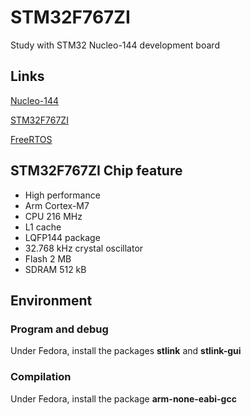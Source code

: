 # STM32F767ZI
Study with STM32 Nucleo-144 development board

## Links
[Nucleo-144](https://www.st.com/en/evaluation-tools/nucleo-f767zi.html)

[STM32F767ZI](https://www.st.com/en/microcontrollers-microprocessors/stm32f767zi.html#documentation)

[FreeRTOS](https://www.freertos.org/index.html)

## STM32F767ZI Chip feature
* High performance
* Arm Cortex-M7
* CPU 216 MHz
* L1 cache
* LQFP144 package
* 32.768 kHz crystal oscillator
* Flash 2 MB
* SDRAM 512 kB


## Environment
### Program and debug
Under Fedora, install the packages **stlink** and **stlink-gui**
### Compilation
Under Fedora, install the package **arm-none-eabi-gcc**
